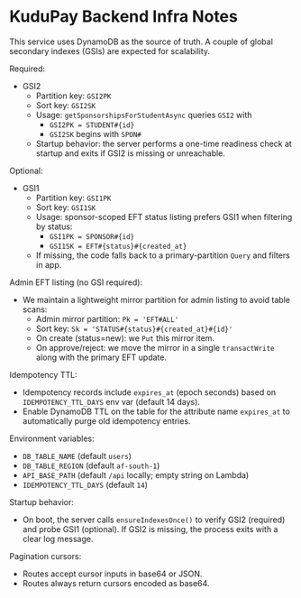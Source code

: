 # KuduPay Backend Infra Notes

This service uses DynamoDB as the source of truth. A couple of global secondary indexes (GSIs) are expected for scalability.

Required:
- GSI2
  - Partition key: `GSI2PK`
  - Sort key: `GSI2SK`
  - Usage: `getSponsorshipsForStudentAsync` queries `GSI2` with
    - `GSI2PK = STUDENT#{id}`
    - `GSI2SK` begins with `SPON#`
  - Startup behavior: the server performs a one-time readiness check at startup and exits if GSI2 is missing or unreachable.

Optional:
- GSI1
  - Partition key: `GSI1PK`
  - Sort key: `GSI1SK`
  - Usage: sponsor-scoped EFT status listing prefers GSI1 when filtering by status:
    - `GSI1PK = SPONSOR#{id}`
    - `GSI1SK = EFT#{status}#{created_at}`
  - If missing, the code falls back to a primary-partition `Query` and filters in app.

Admin EFT listing (no GSI required):
- We maintain a lightweight mirror partition for admin listing to avoid table scans:
  - Admin mirror partition: `Pk = 'EFT#ALL'`
  - Sort key: `Sk = 'STATUS#{status}#{created_at}#{id}'`
  - On create (status=new): we `Put` this mirror item.
  - On approve/reject: we move the mirror in a single `transactWrite` along with the primary EFT update.

Idempotency TTL:
- Idempotency records include `expires_at` (epoch seconds) based on `IDEMPOTENCY_TTL_DAYS` env var (default 14 days).
- Enable DynamoDB TTL on the table for the attribute name `expires_at` to automatically purge old idempotency entries.

Environment variables:
- `DB_TABLE_NAME` (default `users`)
- `DB_TABLE_REGION` (default `af-south-1`)
- `API_BASE_PATH` (default `/api` locally; empty string on Lambda)
- `IDEMPOTENCY_TTL_DAYS` (default `14`)

Startup behavior:
- On boot, the server calls `ensureIndexesOnce()` to verify GSI2 (required) and probe GSI1 (optional). If GSI2 is missing, the process exits with a clear log message.

Pagination cursors:
- Routes accept cursor inputs in base64 or JSON.
- Routes always return cursors encoded as base64.
